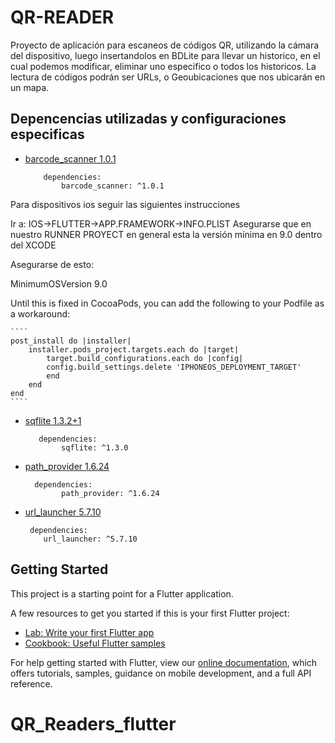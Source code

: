 # QR-READER

Proyecto de aplicación para escaneos de códigos QR, utilizando la cámara del dispositivo,
luego insertandolos en BDLite para llevar un historico, en el cual podemos modificar, eliminar uno
especifico o todos los historicos.
La lectura de códigos podrán ser URLs, o Geoubicaciones que nos ubicarán en un mapa.


## Depencencias utilizadas y configuraciones especificas

- [barcode_scanner 1.0.1](https://pub.dev/packages/barcode_scanner)

    ````
        dependencies:
            barcode_scanner: ^1.0.1
    ````

Para dispositivos ios seguir las siguientes instrucciones

Ir a: IOS->FLUTTER->APP.FRAMEWORK->INFO.PLIST
Asegurarse que en nuestro RUNNER PROYECT en general esta la versión mínima en 9.0 dentro del XCODE

Asegurarse de esto:

<key>MinimumOSVersion</key>
<string>9.0</string>  

Until this is fixed in CocoaPods, you can add the following to your Podfile as a workaround:

    ````
    post_install do |installer|
        installer.pods_project.targets.each do |target|
            target.build_configurations.each do |config|
            config.build_settings.delete 'IPHONEOS_DEPLOYMENT_TARGET'
            end
        end
    end
    ````

- [sqflite 1.3.2+1](https://pub.dev/packages/sqflite)

    ````
       dependencies:
            sqflite: ^1.3.0
    ````

- [path_provider 1.6.24](https://pub.dev/packages/path_provider)

    ````
      dependencies:
            path_provider: ^1.6.24
    ````

- [url_launcher 5.7.10](https://pub.dev/packages/url_launcher)

    ````
     dependencies:
        url_launcher: ^5.7.10
    ````
    

## Getting Started

This project is a starting point for a Flutter application.

A few resources to get you started if this is your first Flutter project:

- [Lab: Write your first Flutter app](https://flutter.dev/docs/get-started/codelab)
- [Cookbook: Useful Flutter samples](https://flutter.dev/docs/cookbook)

For help getting started with Flutter, view our
[online documentation](https://flutter.dev/docs), which offers tutorials,
samples, guidance on mobile development, and a full API reference.

# QR_Readers_flutter
